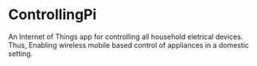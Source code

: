 # ControllingPi
An Internet of Things app for controlling all household eletrical devices.<br>
Thus, Enabling wireless mobile based control of appliances in a domestic setting.<br>


